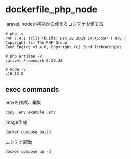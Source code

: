 # dockerfile_php_node
laravel, nodeが初期から使えるコンテナを建てる

```
# php -v
PHP 7.4.1 (cli) (built: Dec 28 2019 14:45:59) ( NTS )
Copyright (c) The PHP Group
Zend Engine v3.4.0, Copyright (c) Zend Technologies
```
```
# php artisan -V
Laravel Framework 6.20.38
```

```
# node -v
v16.13.0
```

## exec commands
.envを作成、編集

`copy .env.example .env`

image作成

`docker compose build`

コンテナ起動

`docker compose up -d`
